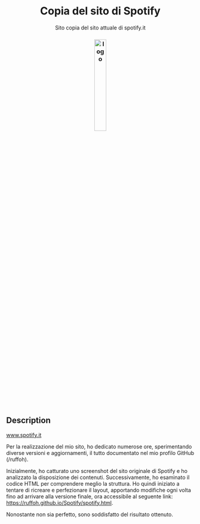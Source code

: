 
<h1 align="center">Copia del sito di Spotify</h1>
<p align="center"> Sito copia del sito attuale di spotify.it</p>
<h3 align="center"><img width="25%" src="https://cdn.icon-icons.com/icons2/3261/PNG/512/spotify_logo_icon_206676.png" alt="logo" ></h3>


## Description
www.spotify.it

Per la realizzazione del mio sito, ho dedicato numerose ore, sperimentando diverse versioni e aggiornamenti, il tutto documentato nel mio profilo GitHub (/ruffoh).

Inizialmente, ho catturato uno screenshot del sito originale di Spotify e ho analizzato la disposizione dei contenuti. Successivamente, ho esaminato il codice HTML per comprendere meglio la struttura. Ho quindi iniziato a tentare di ricreare e perfezionare il layout, apportando modifiche ogni volta fino ad arrivare alla versione finale, ora accessibile al seguente link: https://ruffoh.github.io/Spotify/spotify.html.

Nonostante non sia perfetto, sono soddisfatto del risultato ottenuto.
